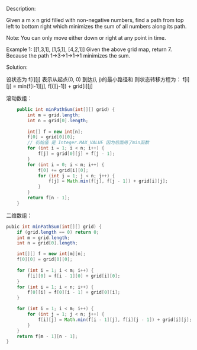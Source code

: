 Description:

Given a m x n grid filled with non-negative numbers, find a path from top left to bottom right which minimizes the sum of all numbers along its path.

Note: You can only move either down or right at any point in time.

Example 1:
[[1,3,1],
 [1,5,1],
 [4,2,1]]
Given the above grid map, return 7. Because the path 1→3→1→1→1 minimizes the sum.

Solution:

设状态为 f[i][j] 表示从起点(0, 0) 到达(i, j)的最小路径和
则状态转移方程为： f[i][j] = min(f[i-1][j], f[i][j-1]) + grid[i][j]

滚动数组：
```java
    public int minPathSum(int[][] grid) {
        int m = grid.length;
        int n = grid[0].length;
        
        int[] f = new int[n];
        f[0] = grid[0][0];
        // 初始值 是 Integer.MAX_VALUE 因为后面用了min函数
        for (int i = 1; i < n; i++) {
            f[j] = grid[0][j] + f[j - 1];
        }
        for (int i = 0; i < m; i++) {
            f[0] += grid[i][0];
            for (int j = 1; j < n; j++) {
                f[j] = Math.min(f[j], f[j - 1]) + grid[i][j];
            }
        }
        return f[n - 1];
    }
```

二维数组：
```java
pubic int minPathSum(int[][] grid) {
    if (grid.length == 0) return 0;
    int m = grid.length;
    int n = grid[0].length;

    int[][] f = new int[m][n];
    f[0][0] = grid[0][0];
    
    for (int i = 1; i < m; i++) {
        f[i][0] = f[i - 1][0] + grid[i][0];
    }
    for (int i = 1; i < n; i++) {
        f[0][i] = f[0][i - 1] + grid[0][i];
    }

    for (int i = 1; i < m; i++) {
        for (int j = 1; j < n; j++) {
            f[i][j] = Math.min(f[i - 1][j], f[i][j - 1]) + grid[i][j];
        }
    }
    return f[m - 1][n - 1];
}
```
